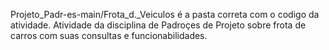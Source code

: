 Projeto_Padr-es-main/Frota_d._Veiculos é a pasta correta com o codigo da atividade.
Atividade da disciplina de Padroçes de Projeto sobre frota de carros com suas consultas e funcionabilidades.
